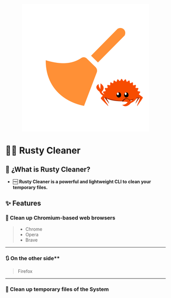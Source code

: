 <p align="center">
  <img src= "https://github.com/DevCheckOG/Rusty-Cleaner/blob/main/src/assets/icon.png" alt= "logo" style= "width: 400px; height: 400px;"> </img>
</p>

# 🧹🦀 Rusty Cleaner 

## 🧩 ¿What is Rusty Cleaner?

- 🆓 **Rusty Cleaner is a powerful and lightweight CLI to clean your temporary files.**

## ✨ Features

### 🧹 Clean up Chromium-based web browsers
  
> - Chrome
> - Opera
> - Brave

------------------------

### 🔃 On the other side**

> Firefox

------------------------

### 🧹 Clean up temporary files of the System
